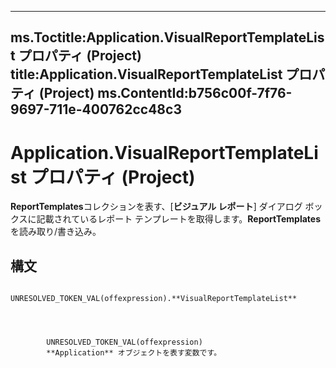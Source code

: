 

---
ms.Toctitle:Application.VisualReportTemplateList プロパティ (Project)
title:Application.VisualReportTemplateList プロパティ (Project)
ms.ContentId:b756c00f-7f76-9697-711e-400762cc48c3
---
# Application.VisualReportTemplateList プロパティ (Project)




**ReportTemplates**コレクションを表す、[**ビジュアル レポート**] ダイアログ ボックスに記載されているレポート テンプレートを取得します。**ReportTemplates**を読み取り/書き込み。

## 構文

            UNRESOLVED_TOKEN_VAL(offexpression).**VisualReportTemplateList**




            UNRESOLVED_TOKEN_VAL(offexpression)
            **Application** オブジェクトを表す変数です。




